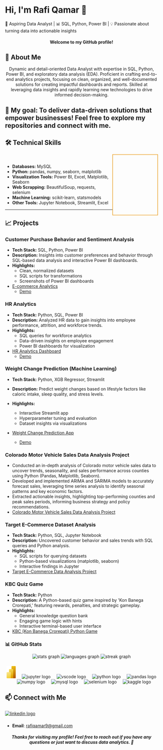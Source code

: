 # Hi, I'm Rafi Qamar 👋
🎯 Aspiring Data Analyst | 📊 SQL, Python, Power BI | 💡 Passionate about turning data into actionable insights  

<h4 align="center">
Welcome to my GitHub profile!
</h4>

## 🚀 About Me
<p align="center">
Dynamic and detail-oriented Data Analyst with expertise in SQL, Python, Power BI, and exploratory data analysis (EDA).
Proficient in crafting end-to-end analytics projects, focusing on clean, organized, and well-documented solutions for
creating impactful dashboards and reports. Skilled at leveraging data insights and rapidly learning new
technologies to drive informed decision-making.
  
</p>

🌟 My goal: To deliver data-driven solutions that empower businesses! 
Feel free to explore my repositories and connect with me.
---
## 🛠️ Technical Skills
  <img align="right" src="https://github.com/RafiQamar/RafiQamar/blob/main/gif.gif" alt="data science"  width="150" height="200" /> 
  <br >
  
- **Databases:** MySQL
- **Python:** pandas, numpy, seaborn, matplotlib
- **Visualization Tools:** Power BI, Excel, Matplotlib, Seaborn
- **Web Scrapping:** BeautifulSoup, requests, selenium
- **Machine Learning:** scikit-learn, statsmodels
- **Other Tools:** Jupyter Notebook, Streamlit, Excel
---

## 📈 Projects

### **Customer Purchase Behavior and Sentiment Analysis**  
- **Tech Stack:** SQL, Python, Power BI  
- **Description:** Insights into customer preferences and behavior through SQL-based data analysis and interactive Power BI dashboards.  
- **Highlights:**  
  - Clean, normalized datasets  
  - SQL scripts for transformations  
  - Screenshots of Power BI dashboards  
- [E-commerce Analytics](https://github.com/RafiQamar/Ecommerce-Analytics-Project)
  - [Demo](https://app.powerbi.com/view?r=eyJrIjoiZmVlNTUwMzItYjYzOC00ZjQ5LTkwZDYtMmZjOTBkZDU0NmY0IiwidCI6IjZjZTcwOTA0LTUwOWMtNGI0Zi1iNjc2LTJiMGRlZjA3M2U2YyJ9)

### **HR Analytics**  
- **Tech Stack:** Python, SQL, Power BI  
- **Description:** Analyzed HR data to gain insights into employee performance, attrition, and workforce trends.  
- **Highlights:**  
  - SQL queries for workforce analytics  
  - Data-driven insights on employee engagement  
  - Power BI dashboards for visualization  
- [HR Analytics Dashboard](https://github.com/RafiQamar/HR-Analytics-Project)
  - [Demo](https://app.powerbi.com/view?r=eyJrIjoiNzZlNDRiY2UtNmVlOC00MzhjLTgzNzMtOGU0NTE1YmYxMjAzIiwidCI6IjZjZTcwOTA0LTUwOWMtNGI0Zi1iNjc2LTJiMGRlZjA3M2U2YyJ9)
 
### **Weight Change Prediction (Machine Learning)**  
- **Tech Stack:** Python, XGB Regressor, Streamlit  
- **Description:** Predict weight changes based on lifestyle factors like caloric intake, sleep quality, and stress levels.  
- **Highlights:**  
  - Interactive Streamlit app  
  - Hyperparameter tuning and evaluation  
  - Dataset insights via visualizations
    
- [Weight Change Prediction App](https://github.com/RafiQamar/Weight-Change-Prediction-App)
  - [Demo](https://weight-change-prediction-app.streamlit.app/)

### **Colorado Motor Vehicle Sales Data Analysis Project**
- Conducted an in-depth analysis of Colorado motor vehicle sales data to uncover trends, seasonality, and sales performance across counties using Python (Pandas, Matplotlib, Seaborn).
- Developed and implemented ARIMA and SARIMA models to accurately forecast sales, leveraging time series analysis to identify seasonal patterns and key economic factors.
- Extracted actionable insights, highlighting top-performing counties and peak sales periods, informing business strategy and policy recommendations. 
- [Colorado Motor Vehicle Sales Data Analysis Project](https://github.com/RafiQamar/Colorado-Motor-Vehicle-Sales-Data-Analysis-Project)
  
### **Target E-Commerce Dataset Analysis**  
- **Tech Stack:** Python, SQL, Jupyter Notebook  
- **Description:** Uncovered customer behavior and sales trends with SQL queries and Python analysis.  
- **Highlights:**  
  - SQL scripts for querying datasets  
  - Python-based visualizations (matplotlib, seaborn)  
  - Interactive findings in Jupyter  
- [Target E-Commerce Data Analysis Project](https://github.com/RafiQamar/Target-Ecommerce-Analysis)

### **KBC Quiz Game**  
- **Tech Stack:** Python  
- **Description:** A Python-based quiz game inspired by 'Kon Banega Crorepati,' featuring rewards, penalties, and strategic gameplay.  
- **Highlights:**  
  - General knowledge question bank  
  - Engaging game logic with hints  
  - Interactive terminal-based user interface  
- [KBC (Kon Banega Crorepati) Python Game](https://github.com/RafiQamar/KBC-Kon-Banega-Crorepati-Python-Game-)

### 📊 GitHub Stats  

<div align="center">
  <img src="https://github-readme-stats.vercel.app/api?username=RafiQamar&hide_title=true&hide_rank=false&show_icons=true&include_all_commits=true&count_private=true&disable_animations=false&theme=merko&locale=en&hide_border=false&order=1" height="150" alt="stats graph"  />
  <img src="https://github-readme-stats.vercel.app/api/top-langs?username=RafiQamar&locale=en&hide_title=false&layout=compact&card_width=320&langs_count=5&theme=dracula&hide_border=false&order=2" height="150" alt="languages graph"  />
  <img src="https://streak-stats.demolab.com?user=RafiQamar&locale=en&mode=weekly&theme=radical&hide_border=false&border_radius=5&order=3" height="150" alt="streak graph"  />
</div>

###

<div align="center">
  <img src="https://github.com/RafiQamar/RafiQamar/blob/main/PowerBI.png" height="40" alt="powerbi logo"  />
  <img width="12" />
  <img src="https://cdn.jsdelivr.net/gh/devicons/devicon/icons/jupyter/jupyter-original.svg" height="40" alt="jupyter logo"  />
  <img width="12" />
  <img src="https://cdn.jsdelivr.net/gh/devicons/devicon/icons/vscode/vscode-original.svg" height="40" alt="vscode logo"  />
  <img width="12" />
  <img src="https://cdn.jsdelivr.net/gh/devicons/devicon/icons/python/python-original.svg" height="40" alt="python logo"  />
  <img width="12" />
  <img src="https://cdn.jsdelivr.net/gh/devicons/devicon/icons/pandas/pandas-original.svg" height="40" alt="pandas logo"  />
  <img width="12" />
  <img src="https://cdn.jsdelivr.net/gh/devicons/devicon/icons/numpy/numpy-original.svg" height="40" alt="numpy logo"  />
  <img width="12" />
  <img src="https://cdn.jsdelivr.net/gh/devicons/devicon/icons/mysql/mysql-original.svg" height="40" alt="mysql logo"  />
  <img width="12" />
  <img src="https://cdn.jsdelivr.net/gh/devicons/devicon/icons/selenium/selenium-original.svg" height="40" alt="selenium logo"  />
  <img width="12" />
  <img src="https://cdn.jsdelivr.net/gh/devicons/devicon/icons/kaggle/kaggle-original.svg" height="40" alt="kaggle logo"  />
</div>

###

## 📫 Connect with Me
###

<div align="left">
  <a href="https://www.linkedin.com/in/rafi-qamar/" target="_blank">
    <img src="https://raw.githubusercontent.com/maurodesouza/profile-readme-generator/master/src/assets/icons/social/linkedin/default.svg" width="52" height="40" alt="linkedin logo"  />
  </a>

###
- **Email**: rafiqamar9@gmail.com

<h5 align="center">Thanks for visiting my profile! Feel free to reach out if you have any questions or just want to discuss data analytics. 🚀</h5>
